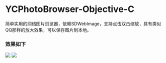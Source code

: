 # YCPhotoBrowser-Objective-C
简单实用的网络图片浏览器，依赖SDWebImage，支持点击双击缩放，具有类似QQ那样的放大效果，可以保存图片到本地。

### 效果如下
![](https://github.com/BieDouWo/YCPhotoBrowser-Objective-C/blob/master/demo1.gif?raw=true)
![](https://github.com/BieDouWo/YCPhotoBrowser-Objective-C/blob/master/demo2.gif?raw=true)
